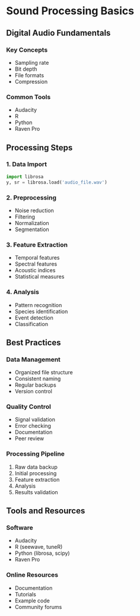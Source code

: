 # Sound Processing Basics

## Digital Audio Fundamentals

### Key Concepts

- Sampling rate
- Bit depth
- File formats
- Compression

### Common Tools

- Audacity
- R
- Python
- Raven Pro

## Processing Steps

### 1. Data Import

```python
import librosa
y, sr = librosa.load('audio_file.wav')
```

### 2. Preprocessing

- Noise reduction
- Filtering
- Normalization
- Segmentation

### 3. Feature Extraction

- Temporal features
- Spectral features
- Acoustic indices
- Statistical measures

### 4. Analysis

- Pattern recognition
- Species identification
- Event detection
- Classification

## Best Practices

### Data Management

- Organized file structure
- Consistent naming
- Regular backups
- Version control

### Quality Control

- Signal validation
- Error checking
- Documentation
- Peer review

### Processing Pipeline

1. Raw data backup
2. Initial processing
3. Feature extraction
4. Analysis
5. Results validation

## Tools and Resources

### Software

- Audacity
- R (seewave, tuneR)
- Python (librosa, scipy)
- Raven Pro

### Online Resources

- Documentation
- Tutorials
- Example code
- Community forums
